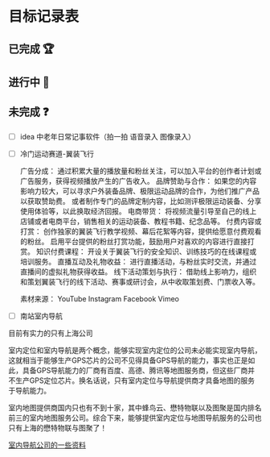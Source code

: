 # 目标记录表

## 已完成 :trophy:

## 进行中 :construction:

## 未完成 :question:

- [ ] idea 中老年日常记事软件（拍一拍 语音录入 图像录入）
- [ ] 冷门运动赛道-翼装飞行
  
    广告分成：
通过积累大量的播放量和粉丝关注，可以加入平台的创作者计划或广告服务，获得视频播放产生的广告收入。
品牌赞助与合作：
如果您的内容影响力较大，可以寻求户外装备品牌、极限运动品牌的合作，为他们推广产品以获取赞助费。
或者制作专门的品牌定制内容，比如测评极限运动装备、分享使用体验等，以此换取经济回报。
电商带货：
将视频流量引导至自己的线上店铺或者电商平台，销售相关的运动装备、教程书籍、纪念品等。
付费内容或打赏：
创作独家的翼装飞行教学视频、幕后花絮等内容，提供给愿意付费观看的粉丝。
启用平台提供的粉丝打赏功能，鼓励用户对喜欢的内容进行直接打赏。
知识付费课程：
开设关于翼装飞行的安全知识、训练技巧的在线课程或培训服务。
直播互动及礼物收益：
进行直播活动，与粉丝实时交流，并通过直播间的虚拟礼物获得收益。
线下活动策划与执行：
借助线上影响力，组织和策划翼装飞行的线下活动、赛事或研讨会，从中收取策划费、门票收入等。

    素材来源：
YouTube
Instagram
Facebook
Vimeo

- [ ] 南站室内导航

目前有实力的只有上海公司

室内定位和室内导航是两个概念，能够实现室内定位的公司未必能实现室内导航，这就相当于能够生产GPS芯片的公司不见得具备GPS导航的能力，事实也正是如此，具备GPS导航能力的厂商有百度、高德、腾讯等地图服务商，但这些厂商并不生产GPS定位芯片。换名话说，只有室内定位与导航提供商才具备地图的服务于导航能力。

室内地图提供商国内只也有不到十家，其中蜂鸟云、懋特物联以及图聚是国内排名前三的室内地图服务公司。综合下来，能够提供室内定位与地图导航服务的公司也只有上海的懋特物联与图聚了！

<a href="https://cdn.perche.cc/fe.perche.cc/images/v2-cd783792d3e33ec30a1733949338f291_720w.webp" target="_blank">室内导航公司的一些资料</a>
